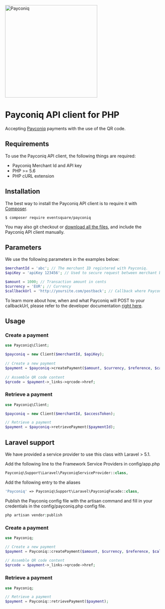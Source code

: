 <img src="https://s3-eu-west-1.amazonaws.com/eventsquare.assets/ext/payconiq_logo.png" alt="Payconiq" width="300"/>

# Payconiq API client for PHP #

Accepting [Payconiq](https://www.payconiq.com/) payments with the use of the QR code.

## Requirements ##
To use the Payconiq API client, the following things are required:

+ Payconiq Merchant Id and API key
+ PHP >= 5.6
+ PHP cURL extension

## Installation ##

The best way to install the Payconiq API client is to require it with [Composer](http://getcomposer.org/doc/00-intro.md).

    $ composer require eventsquare/payconiq

You may also git checkout or [download all the files](https://github.com/EventSquare/payconiq-api-php/archive/master.zip), and include the Payconiq API client manually.



## Parameters ##

We use the following parameters in the examples below:

```php
$merchantId = 'abc'; // The merchant ID registered with Payconiq.
$apiKey = 'apiKey 123456'; // Used to secure request between merchant backend and Payconiq backend.

$amount = 1000; // Transaction amount in cents
$currency = 'EUR'; // Currency
$callbackUrl = 'http://yoursite.com/postback'; // Callback where Payconiq needs to POST confirmation status
```

To learn more about how, when and what Payconiq  will POST to your callbackUrl, please refer to the developer documentation [right here](https://dev.payconiq.com/online-payments-dock).

## Usage ##


### Create a payment ###


```php
use Payconiq\Client;

$payconiq = new Client($merchantId, $apiKey);
	
// Create a new payment
$payment = $payconiq->createPayment($amount, $currency, $reference, $callbackUrl);
	
// Assemble QR code content
$qrcode = $payment->_links->qrcode->href;
```

### Retrieve a payment ###

```php
use Payconiq\Client;

$payconiq = new Client($merchantId, $accessToken);

// Retrieve a payment
$payment = $payconiq->retrievePayment($paymentId);
```
	
## Laravel support ##

We have provided a service provider to use this class with Laravel > 5.1.


Add the following line to the Framework Service Providers in config/app.php

```php
Payconiq\Support\Laravel\PayconiqServiceProvider::class,
```

Add the following entry to the aliases

```php
'Payconiq' => Payconiq\Support\Laravel\PayconiqFacade::class,
```

Publish the Payconiq config file with the artisan command and fill in your credentials in the config/payconiq.php config file.

```php
php artisan vendor:publish
```
	
### Create a payment ###
```php
use Payconiq;

// Create a new payment
$payment = Payconiq::createPayment($amount, $currency, $reference, $callbackUrl);
	
// Assemble QR code content
$qrcode = $payment->_links->qrcode->href;
```	
	
### Retrieve a payment ###
```php
use Payconiq;

// Retrieve a payment
$payment = Payconiq::retrievePayment($payment);
```	
